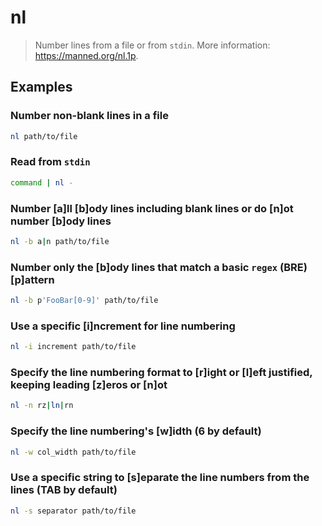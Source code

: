 # nl

> Number lines from a file or from `stdin`. More information: <https://manned.org/nl.1p>.

## Examples

### Number non-blank lines in a file

```bash
nl path/to/file
```

### Read from `stdin`

```bash
command | nl -
```

### Number [a]ll [b]ody lines including blank lines or do [n]ot number [b]ody lines

```bash
nl -b a|n path/to/file
```

### Number only the [b]ody lines that match a basic `regex` (BRE) [p]attern

```bash
nl -b p'FooBar[0-9]' path/to/file
```

### Use a specific [i]ncrement for line numbering

```bash
nl -i increment path/to/file
```

### Specify the line numbering format to [r]ight or [l]eft justified, keeping leading [z]eros or [n]ot

```bash
nl -n rz|ln|rn
```

### Specify the line numbering's [w]idth (6 by default)

```bash
nl -w col_width path/to/file
```

### Use a specific string to [s]eparate the line numbers from the lines (TAB by default)

```bash
nl -s separator path/to/file
```
